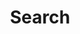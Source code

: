 ---
title: "Search"
layout: "search" 
summary: "search"
placeholder: "placeholder text in search input box"
---